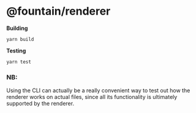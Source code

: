 # @fountain/renderer

**Building**

`yarn build`

**Testing**

`yarn test`

### NB:

Using the CLI can actually be a really convenient way to test out how the renderer works on actual files, since all its functionality is ultimately supported by the renderer.
